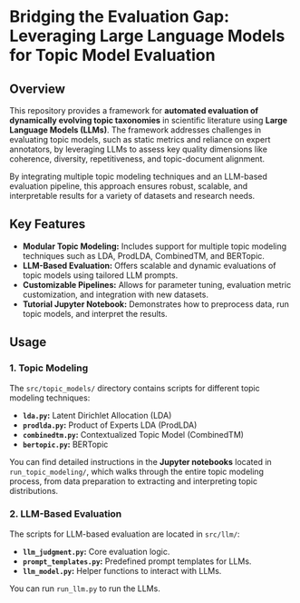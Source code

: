 # Bridging the Evaluation Gap: Leveraging Large Language Models for Topic Model Evaluation

## Overview

This repository provides a framework for **automated evaluation of dynamically evolving topic taxonomies** in scientific literature using **Large Language Models (LLMs)**. The framework addresses challenges in evaluating topic models, such as static metrics and reliance on expert annotators, by leveraging LLMs to assess key quality dimensions like coherence, diversity, repetitiveness, and topic-document alignment.

By integrating multiple topic modeling techniques and an LLM-based evaluation pipeline, this approach ensures robust, scalable, and interpretable results for a variety of datasets and research needs.

## Key Features

- **Modular Topic Modeling:** Includes support for multiple topic modeling techniques such as LDA, ProdLDA, CombinedTM, and BERTopic.
- **LLM-Based Evaluation:** Offers scalable and dynamic evaluations of topic models using tailored LLM prompts.
- **Customizable Pipelines:** Allows for parameter tuning, evaluation metric customization, and integration with new datasets.
- **Tutorial Jupyter Notebook:** Demonstrates how to preprocess data, run topic models, and interpret the results.

## Usage

### 1. Topic Modeling
The `src/topic_models/` directory contains scripts for different topic modeling techniques:
- **`lda.py`:** Latent Dirichlet Allocation (LDA)
- **`prodlda.py`:** Product of Experts LDA (ProdLDA)
- **`combinedtm.py`:** Contextualized Topic Model (CombinedTM)
- **`bertopic.py`:** BERTopic

You can find detailed instructions in the **Jupyter notebooks** located in `run_topic_modeling/`, which walks through the entire topic modeling process, from data preparation to extracting and interpreting topic distributions.

### 2. LLM-Based Evaluation
The scripts for LLM-based evaluation are located in `src/llm/`:
- **`llm_judgment.py`:** Core evaluation logic.
- **`prompt_templates.py`:** Predefined prompt templates for LLMs.
- **`llm_model.py`:** Helper functions to interact with LLMs.

You can run `run_llm.py` to run the LLMs.
